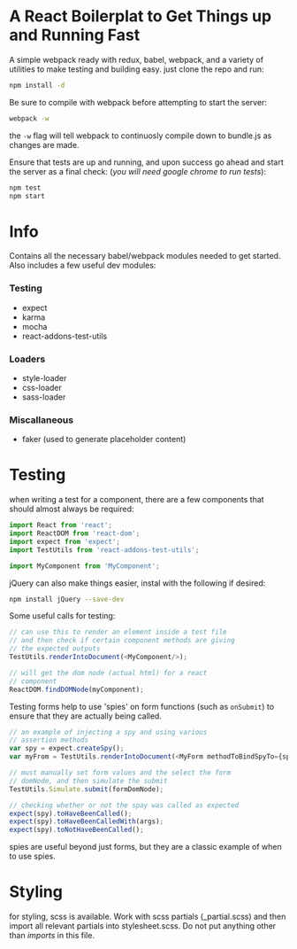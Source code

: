 # A React Boilerplat to Get Things up and Running Fast
A simple webpack ready with redux, babel, webpack, and a variety of utilities to make testing and building easy. just clone the repo and run:
```bash
npm install -d
```

Be sure to compile with webpack before attempting to start the server:
```bash
webpack -w
```
the `-w` flag will tell webpack to continuosly compile down to bundle.js as changes are made.

Ensure that tests are up and running, and upon success go ahead and start the server as a final check: (*you will need google chrome to run tests*):
```bash
npm test
npm start
```

# Info
Contains all the necessary babel/webpack modules needed to get started. Also includes a few useful dev modules:

### Testing
- expect
- karma
- mocha
- react-addons-test-utils

### Loaders
- style-loader
- css-loader
- sass-loader

### Miscallaneous
- faker (used to generate placeholder content)

# Testing
when writing a test for a component, there are a few components that should almost always be required:

```javascript
import React from 'react';
import ReactDOM from 'react-dom';
import expect from 'expect';
import TestUtils from 'react-addons-test-utils';

import MyComponent from 'MyComponent';
```

jQuery can also make things easier, instal with the following if desired:
```bash
npm install jQuery --save-dev
```

Some useful calls for testing:
```javascript
// can use this to render an element inside a test file
// and then check if certain component methods are giving
// the expected outputs
TestUtils.renderIntoDocument(<MyComponent/>);

// will get the dom node (actual html) for a react 
// component
ReactDOM.findDOMNode(myComponent);
```

Testing forms
help to use 'spies' on form functions (such as `onSubmit`) to ensure that they are actually being called.
```javascript
// an example of injecting a spy and using various
// assertion methods
var spy = expect.createSpy();
var myFrom = TestUtils.renderIntoDocument(<MyForm methodToBindSpyTo={spy}/>);

// must manually set form values and the select the form
// domNode, and then simulate the submit
TestUtils.Simulate.submit(formDomNode);

// checking whether or not the spay was called as expected
expect(spy).toHaveBeenCalled();
expect(spy).toHaveBeenCalledWith(args);
expect(spy).toNotHaveBeenCalled();
```
spies are useful beyond just forms, but they are a classic example of when to use spies.

# Styling
for styling, scss is available. Work with scss partials (_partial.scss) and then import all relevant partials into stylesheet.scss. Do not put anything other than *imports* in this file.












